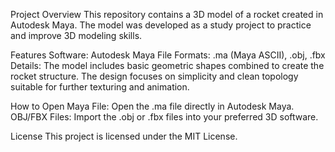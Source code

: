 Project Overview
This repository contains a 3D model of a rocket created in Autodesk Maya. The model was developed as a study project to practice and improve 3D modeling skills.

Features
Software: Autodesk Maya
File Formats: .ma (Maya ASCII), .obj, .fbx
Details: The model includes basic geometric shapes combined to create the rocket structure. The design focuses on simplicity and clean topology suitable for further texturing and animation.

How to Open
Maya File: Open the .ma file directly in Autodesk Maya.
OBJ/FBX Files: Import the .obj or .fbx files into your preferred 3D software.

License
This project is licensed under the MIT License.